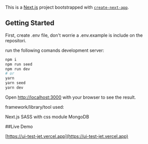 This is a [Next.js](https://nextjs.org/) project bootstrapped with [`create-next-app`](https://github.com/vercel/next.js/tree/canary/packages/create-next-app).

## Getting Started

First, create .env file, don't worrie a .env.example is include on the repositori.

run the following comands development server:

```bash
npm i
npm run seed
npm run dev
# or
yarn
yarn seed 
yarn dev
```

Open [http://localhost:3000](http://localhost:3000) with your browser to see the result.

framework/library/tool used:

Next.js
SASS with css module
MongoDB

##Live Demo

[https://ui-test-jet.vercel.app](https://ui-test-jet.vercel.app)


